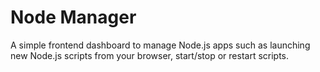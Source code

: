 # Node Manager

A simple frontend dashboard to manage Node.js apps such as launching new Node.js scripts from your browser, start/stop or restart scripts.
